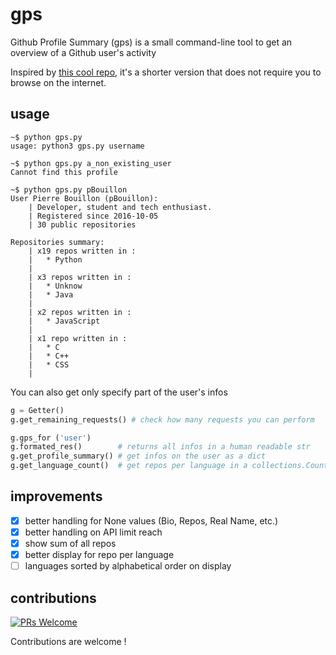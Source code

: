 # gps
Github Profile Summary (gps) is a small command-line tool 
to get an overview of a Github user's activity

Inspired by [this cool repo](https://github-profile-summary.com/), 
it's a shorter version that does not require you to browse on the internet.

## usage

```shell
~$ python gps.py 
usage: python3 gps.py username

~$ python gps.py a_non_existing_user
Cannot find this profile

~$ python gps.py pBouillon
User Pierre Bouillon (pBouillon):
    | Developer, student and tech enthusiast.
    | Registered since 2016-10-05
    | 30 public repositories

Repositories summary:
    | x19 repos written in :
    |   * Python
    |
    | x3 repos written in :
    |   * Unknow
    |   * Java
    |
    | x2 repos written in :
    |   * JavaScript
    |
    | x1 repo written in :
    |   * C
    |   * C++
    |   * CSS
    |
```

You can also get only specify part of the user's infos
```Python
g = Getter()
g.get_remaining_requests() # check how many requests you can perform

g.gps_for ('user')
g.formated_res()        # returns all infos in a human readable str
g.get_profile_summary() # get infos on the user as a dict
g.get_language_count()  # get repos per language in a collections.Counter
```

## improvements
- [x] better handling for None values (Bio, Repos, Real Name, etc.)
- [x] better handling on API limit reach
- [x] show sum of all repos
- [x] better display for repo per language
- [ ] languages sorted by alphabetical order on display

## contributions
[![PRs Welcome](https://img.shields.io/badge/PRs-welcome-brightgreen.svg?style=flat-square)](http://makeapullrequest.com)

Contributions are welcome !
